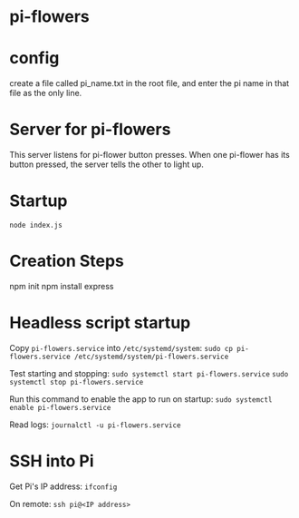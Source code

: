 # pi-flowers

# config 

create a file called pi_name.txt in the root file, and enter the pi name in that file as the only line.

# Server for pi-flowers

This server listens for pi-flower button presses. When one pi-flower has its button pressed, the server tells the other to light up.

# Startup

`node index.js`

# Creation Steps

npm init
npm install express

# Headless script startup

Copy `pi-flowers.service` into `/etc/systemd/system`:
`sudo cp pi-flowers.service /etc/systemd/system/pi-flowers.service`

Test starting and stopping:
`sudo systemctl start pi-flowers.service`
`sudo systemctl stop pi-flowers.service`

Run this command to enable the app to run on startup:
`sudo systemctl enable pi-flowers.service`

Read logs:
`journalctl -u pi-flowers.service`

# SSH into Pi

Get Pi's IP address:
`ifconfig` 

On remote:
`ssh pi@<IP address>`
